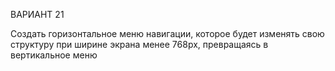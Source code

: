 ВАРИАНТ 21

Создать горизонтальное меню навигации, которое будет изменять свою структуру при ширине экрана менее 768px, превращаясь в вертикальное меню